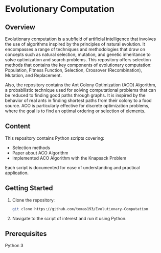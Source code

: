 # Evolutionary Computation

## Overview
Evolutionary computation is a subfield of artificial intelligence that involves the use of algorithms inspired by the principles of natural evolution. It encompasses a range of techniques and methodologies that draw on concepts such as natural selection, mutation, and genetic inheritance to solve optimization and search problems. This repository offers selection methods that contains the key components of evolutionary computation: Population, Fitness Function, Selection, Crossover (Recombination), Mutation, and Replacement. 

Also, the repository contains the Ant Colony Optimization (ACO) Algorithm, a probabilistic technique used for solving computational problems that can be reduced to finding good paths through graphs. It is inspired by the behavior of real ants in finding shortest paths from their colony to a food source. ACO is particularly effective for discrete optimization problems, where the goal is to find an optimal ordering or selection of elements.

## Content
This repository contains Python scripts covering:
- Selection methods
- Paper about ACO Algorithm 
- Implemented ACO Algorithm with the Knapsack Problem 

Each script is documented for ease of understanding and practical application.

## Getting Started
1. Clone the repository:
   ```sh
   git clone https://github.com/tomas193/Evolutionary-Computation
2. Navigate to the script of interest and run it using Python.
## Prerequisites
Python 3

